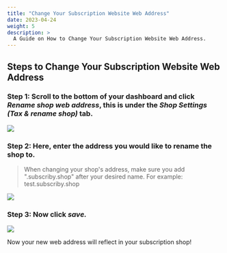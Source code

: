 ```yaml
---
title: "Change Your Subscription Website Web Address"
date: 2023-04-24
weight: 5
description: >
  A Guide on How to Change Your Subscription Website Web Address.
---
```


## Steps to Change Your Subscription Website Web Address

### Step 1: Scroll to the bottom of your dashboard and click *Rename shop web address*, this is under the *Shop Settings (Tax & rename shop)* tab.

![](https://subscribie.co.uk/blog/content/images/size/w1000/2023/04/image-3.png)

### Step 2: Here, enter the address you would like to rename the shop to.

>When changing your shop's address, make sure you add ".subscriby.shop" after your desired name. For example: test.subscriby.shop

![](https://subscribie.co.uk/blog/content/images/size/w1000/2023/04/image-5.png)

### Step 3: Now click *save.*

![](https://subscribie.co.uk/blog/content/images/size/w1000/2023/04/image-4.png)

Now your new web address will reflect in your subscription shop! 